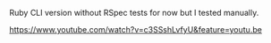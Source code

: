 Ruby CLI version without RSpec tests for now but I tested manually.

https://www.youtube.com/watch?v=c3SSshLvfyU&feature=youtu.be